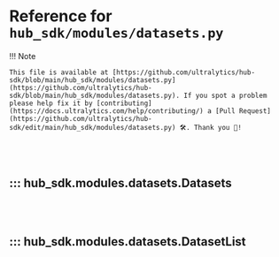 # Reference for `hub_sdk/modules/datasets.py`

!!! Note

    This file is available at [https://github.com/ultralytics/hub-sdk/blob/main/hub_sdk/modules/datasets.py](https://github.com/ultralytics/hub-sdk/blob/main/hub_sdk/modules/datasets.py). If you spot a problem please help fix it by [contributing](https://docs.ultralytics.com/help/contributing/) a [Pull Request](https://github.com/ultralytics/hub-sdk/edit/main/hub_sdk/modules/datasets.py) 🛠️. Thank you 🙏!

<br><br>

## ::: hub_sdk.modules.datasets.Datasets

<br><br>

## ::: hub_sdk.modules.datasets.DatasetList

<br><br>
